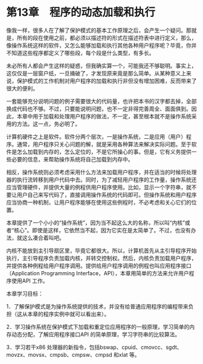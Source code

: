    

# 第13章　程序的动态加载和执行

像我一样，很多人在了解了保护模式的基本工作原理之后，会产生一个疑问。那就是，所有的段在使用之前，都必须以描述符的形式在描述符表中进行定义，那么，像操作系统这样的软件，又怎么能够加载和执行其他各种用户程序呢？毕竟，你并不知道这些程序都定义了哪些段，每个段是什么类型，有多长。

未必所有人都会产生这样的疑惑，但我确实算一个，可能我还不够聪明。事实上，这仅仅是一层窗户纸，一旦捅破了，才发现原来竟是那么简单。从某种意义上来说，保护模式的工作机制对用户程序的加载和执行非但没有增加困难，反而带来了很大的便利。

一套能够充分说明问题的例子需要很大的代码量，也许把本书的汉字都去掉，全部换成代码也不够。不过，只要能说明问题，也不一定非得完善周全、面面俱到。因此，本章中用于加载和处理用户程序的做法，不一定，甚至根本就不是操作系统采用的方法。这一点，务必明了。

计算机硬件之上是软件。软件分两个层次，一是操作系统，二是应用（用户）程序。通常，用户程序只关心问题的解，就是采用各种算法来解决实际问题。至于软件是怎么加载到内存的，怎么定位的，不是它所操心的事。但是，它有义务提供一些必要的信息，来帮助操作系统将自己加载到内存中。

相反，操作系统则必须考虑采用什么方法来加载用户程序，并在适当的时候将处理器的执行流转移到用户代码中去。同时，为了减轻用户程序的工作量，操作系统还应当管理硬件，并提供大量的例程供用户程序使用。比如，显示一个字符串，就不要让用户自己来写代码了，直接调用操作系统的代码即可。但操作系统和用户程序应当协商一种机制，让用户程序能够在使用这些例程时，不必考虑和关心它们的位置。

本章提供了一个小小的“操作系统”，因为当不起这么大的名称，所以叫“内核”或者“核心”。即使是这样，它依然当不起，因为它实在是太简单了。不过，也没有办法，就这么凑合着叫吧。

内核不能放到主引导扇区里，毕竟它都很大。所以，计算机首先从主引导程序开始执行，主引导程序负责加载内核，并转交控制权。然后，内核负责加载用户程序，并提供各种例程给用户程序调用。提供给用户程序调用的例程也叫应用程序接口（Application Programming Interface，API），本章用简单的方法来允许用户程序使用API 工作。

本章学习目标：

1．了解保护模式是为操作系统提供的技术，并没有给普通应用程序的编程带来负担（这从本章的程序实例中就可以看出来）。

2．学习操作系统在保护模式下加载和重定位应用程序的一般原理，学习简单的内存动态分配，了解应用程序接口API 的简单原理，学习字符串的比较算法。

3．学习若干x86 处理器的新指令，包括bswap、cpuid、cmovcc、sgdt、movzx、movsx、cmpsb、cmpsw、cmpsd 和xlat 等。